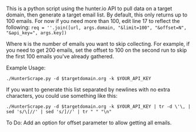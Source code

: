 This is a python script using the hunter.io API to pull data on a target domain, then generate a target email list. By default, this only returns up to 100 emails.
For now if you need more than 100, edit line 17 to reflect the following:
`req = ''.join([url, args.domain, "&limit=100", "&offset=N", "&api_key=", args.key])`

Where `N` is the number of emails you want to skip collecting. For example, if you need to get 200 emails, set the offset to 100 on the second run to skip the first 100 emails you've already gathered.



Example Usage:

`./HunterScrape.py -d $targetdomain.org -k $YOUR_API_KEY`



If you want to generate this list separated by newlines with no extra characters, you could use something like this:

`./HunterScrape.py -d $targetdomain.org -k $YOUR_API_KEY | tr -d \'\, | sed 's/\[//' | sed 's/]//' | tr " " "\n"`

To Do: Add an option for offset parameter to allow getting all emails.
